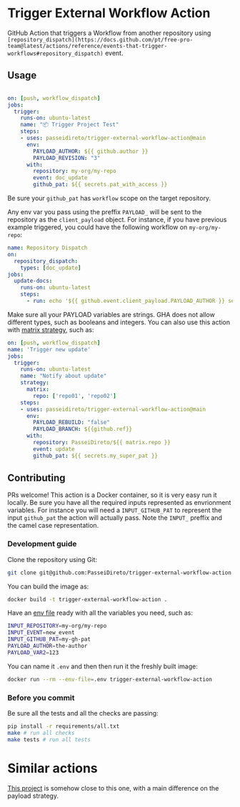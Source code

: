 # Trigger External Workflow Action

GitHub Action that triggers a Workflow from another repository using `[repository_dispatch](https://docs.github.com/pt/free-pro-team@latest/actions/reference/events-that-trigger-workflows#repository_dispatch)` event.

## Usage

```yaml

on: [push, workflow_dispatch]
jobs:
  trigger:
    runs-on: ubuntu-latest
    name: "📦 Trigger Project Test"
    steps:
    - uses: passeidireto/trigger-external-workflow-action@main
      env:
        PAYLOAD_AUTHOR: ${{ github.author }}
        PAYLOAD_REVISION: "3"
      with:
        repository: my-org/my-repo
        event: doc_update
        github_pat: ${{ secrets.pat_with_access }}
```

Be sure your `github_pat` has `workflow` scope on the target repository.

Any env var you pass using the preffix `PAYLOAD_` will be sent to the repository as the `client_payload` object. For instance, if you have previous example triggered, you could have the following workflow on `my-org/my-repo`:

```yaml
name: Repository Dispatch
on:
  repository_dispatch:
    types: [doc_update]
jobs:
  update-docs:
    runs-on: ubuntu-latest
    steps:
      - run: echo '${{ github.event.client_payload.PAYLOAD_AUTHOR }} sent this revision: ${{ github.event.client_payload.PAYLOAD_REVISION }}'
```

Make sure all your PAYLOAD variables are strings. GHA does not allow different types, such as booleans and integers. You can also use this action with [matrix strategy](https://docs.github.com/en/free-pro-team@latest/actions/learn-github-actions/managing-complex-workflows#using-a-build-matrix), such as:

```yaml
on: [push, workflow_dispatch]
name: 'Trigger new update'
jobs:
  trigger:
    runs-on: ubuntu-latest
    name: "Notify about update"
    strategy:
      matrix:
        repo: ['repo01', 'repo02']
    steps:
    - uses: passeidireto/trigger-external-workflow-action@main
      env:
        PAYLOAD_REBUILD: "false"
        PAYLOAD_BRANCH: ${{github.ref}}
      with:
        repository: PasseiDireto/${{ matrix.repo }}
        event: update
        github_pat: ${{ secrets.my_super_pat }}
```


## Contributing

PRs welcome! This action is a Docker container, so it is very easy run it locally. Be sure you have all the required inputs represented as envrionment variables. For instance you will need a `INPUT_GITHUB_PAT` to represent the input `github_pat` the action will actually pass. Note the `INPUT_` preffix and the camel case representation.

### Development guide

Clone the repository using Git:
```sh
git clone git@github.com:PasseiDireto/trigger-external-workflow-action.git
```

You can build the image as:

```sh
docker build -t trigger-external-workflow-action .
```

Have an [env file](https://docs.docker.com/engine/reference/commandline/run/#set-environment-variables--e---env---env-file) ready with all the variables you need, such as:

```sh
INPUT_REPOSITORY=my-org/my-repo
INPUT_EVENT=new_event
INPUT_GITHUB_PAT=my-gh-pat
PAYLOAD_AUTHOR=the-author
PAYLOAD_VAR2=123

```

You can name it `.env` and then then run it the freshly built image:

```sh
docker run --rm --env-file=.env trigger-external-workflow-action
```

### Before you commit

Be sure all the tests and all the checks are passing:
```sh
pip install -r requirements/all.txt
make # run all checks
make tests # run all tests

```


# Similar actions

[This project](https://github.com/peter-evans/repository-dispatch) is somehow close to this one, with a main difference on the payload strategy.
